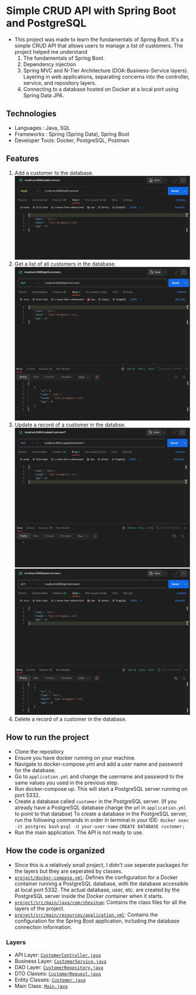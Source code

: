 # Simple CRUD API with Spring Boot and PostgreSQL

- This project was made to learn the fundamentals of Spring Boot. It's a simple CRUD API that allows users to manage a list of customers. The project helped me understand
  1. The fundamentals of Spring Boot.
  2. Dependency injection
  3. Spring MVC and N-Tier Architecture (DOA-Business-Service layers). Layering in web applications, separating concerns into the controller, service, and repository layers.
  4. Connecting to a database hosted on Docker at a local port using Spring Data JPA.


## Technologies
- Languages      : Java, SQL
- Frameworks     : Spring (Spring Data), Spring Boot
- Developer Tools: Docker, PostgreSQL, Postman

## Features
1. Add a customer to the database.
    ![Add a Customer](images/add-a-customer.png "Add a Customer")
2. Get a list of all customers in the database.
    ![Get Customers](images/get-customers.png "Get Customers")
3. Update a record of a customer in the databse.
    ![Update Customer](images/update-a-customer.png "Update a Customer")
    ![View Update Customers](images/update-a-customer-2.png "View Updated Customers")
4. Delete a record of a customer in the database.


## How to run the project
- Clone the repository
- Ensure you have docker running on your machine.
- Navigate to docker-compose.yml and add a user name and password for the database.
- Go to `application.yml` and change the username and password to the same values you used in the previous step.
- Run docker-compose up. This will start a PostgreSQL server running on port 5332.
- Create a database called `customer` in the PostgreSQL server. (If you already have a PostgreSQL database change the url in `application.yml` to point to that databse)
  To create a database in the PostgreSQL server, run the following commands in order in terminal in your IDE:
    `docker exec -it postgres bash`
    `psql -U your-user-name`
    `CREATE DATABASE customer;`
- Run the main application. The API is not ready to use.


## How the code is organized
- Since this is a relatively small project, I didn't use seperate packages for the layers but they are seperated by classes.
- [`project/docker-compose.yml`](https://github.com/ShevinuM/spring-boot/blob/main/project/docker-compose.yml): Defines the configuration for a Docker container running a PostgreSQL database, with the database accessible at local port 5332. The actual database, user, etc. are created by the PostgreSQL server inside the Docker container when it starts.
- [`project/src/main/java/com/shevinum`](https://github.com/ShevinuM/spring-boot/tree/main/project/src/main/java/com/shevinum): Contains the class files for all the layers of the project.
- [`project/src/main/resources/application.yml`](https://github.com/ShevinuM/spring-boot/blob/main/project/src/main/resources/application.yml): Contains the configuration for the Spring Boot application, including the database connection information.

### Layers
- API Layer: [`CustomerController.java`](https://github.com/ShevinuM/spring-boot/blob/main/project/src/main/java/com/shevinum/CustomerController.java)
- Business Layer: [`CustomerService.java`](https://github.com/ShevinuM/spring-boot/blob/main/project/src/main/java/com/shevinum/CustomerService.java)
- DAO Layer: [`CustomerRepository.java`](https://github.com/ShevinuM/spring-boot/blob/main/project/src/main/java/com/shevinum/CustomerRepository.java)
- DTO Classes: [`CustomerRequest.java`](https://github.com/ShevinuM/spring-boot/blob/main/project/src/main/java/com/shevinum/CustomerRequest.java)
- Entity Classes: [`Customer.java`](https://github.com/ShevinuM/spring-boot/blob/main/project/src/main/java/com/shevinum/Customer.java)
- Main Class: [`Main.java`](https://github.com/ShevinuM/spring-boot/blob/main/project/src/main/java/com/shevinum/Main.java)
 




 
